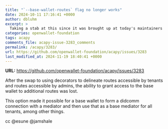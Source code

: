 ```yaml
---
title: "`--base-wallet-routes` flag no longer works"
date: 2024-10-11 17:16:41 +0000
author: dbluhm
excerpt: >
  Taking a stab at this since it was brought up at today's maintainers meeting 
categories: openwallet-foundation
tags: acapy
comments_file: acapy-issue-3283_comments
permalink: /acapy/3283/
url: https://github.com/openwallet-foundation/acapy/issues/3283
last_modified_at: 2024-11-19 18:40:41 +0000
---
```



**URL:** https://github.com/openwallet-foundation/acapy/issues/3283

After the swap to using decorators to delineate routes accessible by tenants and routes accessible by admins, the ability to grant access to the base wallet to additional routes was lost.

This option made it possible for a base wallet to form a didcomm connection with a mediator and then use that as a base mediator for all tenants, among other things.

cc @esune @jamshale 